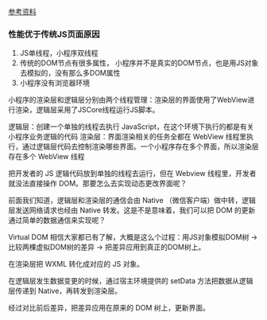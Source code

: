 [参考资料](https://www.jianshu.com/p/fb331438e223)

### 性能优于传统JS页面原因

1. JS单线程，小程序双线程
2. 传统的DOM节点有很多属性， 小程序并不是真实的DOM节点，也是用JS对象去模拟的，没有那么多DOM属性
3. 小程序没有浏览器环境

小程序的渲染层和逻辑层分别由两个线程管理：渲染层的界面使用了WebView进行渲染，逻辑层采用了JSCore线程运行JS脚本。

逻辑层：创建一个单独的线程去执行 JavaScript，在这个环境下执行的都是有关小程序业务逻辑的代码
渲染层：界面渲染相关的任务全都在 WebView 线程里执行，通过逻辑层代码去控制渲染哪些界面。一个小程序存在多个界面，所以渲染层存在多个 WebView 线程




把开发者的 JS 逻辑代码放到单独的线程去运行，但在 Webview 线程里，开发者就没法直接操作 DOM。那要怎么去实现动态更改界面呢？

前面我们知道，逻辑层和渲染层的通信会由 Native （微信客户端）做中转，逻辑层发送网络请求也经由 Native 转发。这是不是意味着，我们可以把 DOM 的更新通过简单的数据通信来实现呢？

Virtual DOM 相信大家都已有了解，大概是这么个过程：用JS对象模拟DOM树 -> 比较两棵虚拟DOM树的差异 -> 把差异应用到真正的DOM树上。




在渲染层把 WXML 转化成对应的 JS 对象。

在逻辑层发生数据变更的时候，通过宿主环境提供的 setData 方法把数据从逻辑层传递到 Native，再转发到渲染层。

经过对比前后差异，把差异应用在原来的 DOM 树上，更新界面。

